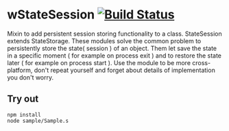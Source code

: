 
# wStateSession [![Build Status](https://travis-ci.org/Wandalen/wStateSession.svg?branch=master)](https://travis-ci.org/Wandalen/wStateSession)

Mixin to add persistent session storing functionality to a class. StateSession extends StateStorage. These modules solve the common problem to persistently store the state( session ) of an object. Them let save the state in a specific moment ( for example on process exit ) and to restore the state later ( for example on process start ). Use the module to be more cross-platform, don't repeat yourself and forget about details of implementation you don't worry.

## Try out
```
npm install
node sample/Sample.s
```

































































